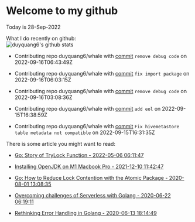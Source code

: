 # Welcome to my github 
Today is 28-Sep-2022
<!-- The programming languages I used recently:\
<img src="https://wakatime.com/share/@duyquang6/fbe267a6-a29b-4a1a-b769-c566a361c376.svg" width="600">\ -->
What I do recently on github:\
![duyquang6's github stats](https://github-readme-stats.vercel.app/api?username=duyquang6&layout=compact&hide=stars,prs,contribs,issues)

 - Contributing repo duyquang6/whale with [commit](https://github.com/duyquang6/whale/commit/6b4af6e76fd8a83a6622217f4270b809ea1980a3) `remove debug code` on  2022-09-16T06:43:49Z

 - Contributing repo duyquang6/whale with [commit](https://github.com/duyquang6/whale/commit/06cb43e1f20528dd4f6bd5018ae8c2966e33380c) `fix import package` on  2022-09-16T06:03:15Z

 - Contributing repo duyquang6/whale with [commit](https://github.com/duyquang6/whale/commit/0bc7e6219694fc986cfce107e7fcb3978c4c1e88) `remove debug code` on  2022-09-16T03:08:36Z

 - Contributing repo duyquang6/whale with [commit](https://github.com/duyquang6/whale/commit/f7f4975a358757bd16aa4dfe725fb54bb1c7fe17) `add eol` on  2022-09-15T16:38:59Z

 - Contributing repo duyquang6/whale with [commit](https://github.com/duyquang6/whale/commit/b0989e2d11018ac4dca3d63f7d82a45356e07432) `Fix hivemetastore table metadata not compatible` on  2022-09-15T16:31:35Z

There is some article you might want to read:

 - [Go: Story of TryLock Function - 2022-05-06 06:11:47](https://medium.com/a-journey-with-go/go-story-of-trylock-function-a69ef6dbb410?source=rss-f26b90a8ca4b------2)

 - [Installing OpenJDK on M1 Macbook Pro - 2021-12-10 11:42:47](https://sudarakayasindu.medium.com/installing-openjdk-on-m1-macbook-pro-4188ce3f9cf0?source=rss-1a65837801e2------2)

 - [Go: How to Reduce Lock Contention with the Atomic Package - 2020-08-01 13:08:35](https://medium.com/a-journey-with-go/go-how-to-reduce-lock-contention-with-the-atomic-package-ba3b2664b549?source=rss-f26b90a8ca4b------2)

 - [Overcoming challenges of Serverless with Golang - 2020-06-22 06:19:11](https://medium.com/swlh/overcoming-challenges-of-serverless-with-golang-aa6078b3d3b7?source=rss-1a65837801e2------2)

 - [Rethinking Error Handling in Golang - 2020-06-13 18:14:49](https://medium.com/swlh/rethinking-error-handling-in-golang-eac8160afe4?source=rss-1a65837801e2------2)

